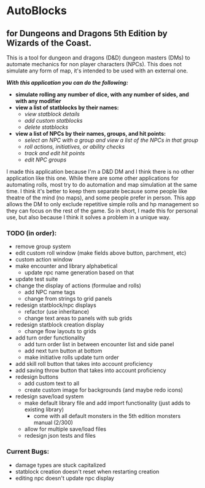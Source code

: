 # AutoBlocks
## for Dungeons and Dragons 5th Edition by Wizards of the Coast.
<p>
This is a tool for dungeon and dragons (D&D) dungeon masters (DMs) to automate mechanics for non player characters (NPCs).
This does not simulate any form of map, it's intended to be used with an external one.
</p>

***With this application you can do the following:***
  - **simulate rolling any number of dice, with any number of sides, and with any modifier**
  - **view a list of statblocks by their names:**
    - *view statblock details*
    - *add custom statblocks*
    - *delete statblocks*
  - **view a list of NPCs by their names, groups, and hit points:**
    - *select an NPC with a group and view a list of the NPCs in that group*
    - *roll actions, initiatives, or ability checks*
    - *track and edit hit points*
    - *edit NPC groups*
<p>
I made this application because I'm a D&D DM and I think there is no other application like this one. While there are 
some other applications for automating rolls, most try to do automation and map simulation at the same time. I think 
it's better to keep them separate because some people like theatre of the mind (no maps), and some people prefer in 
person. This app allows the DM to only exclude repetitive simple rolls and hp management so they can focus on the rest
of the game. So in short, I made this for personal use, but also because I think it solves a problem in a unique way.
</p>

### TODO (in order):
- remove group system
- edit custom roll window (make fields above button, parchment, etc)
- custom action window
- make encounter and library alphabetical
    - update npc name generation based on that
- update test suite
- change the display of actions (formulae and rolls)
    - add NPC name tags
    - change from strings to grid panels
- redesign statblock/npc displays 
  - refactor (use inheritance)
  - change text areas to panels with sub grids
- redesign statblock creation display
  - change flow layouts to grids
- add turn order functionality
  - add turn order list in between encounter list and side panel
  - add next turn button at bottom
  - make initiative rolls update turn order
- add skill roll button that takes into account proficiency
- add saving throw button that takes into account proficiency
- redesign buttons
  - add custom text to all
  - create custom image for backgrounds (and maybe redo icons)
- redesign save/load system
    - make default library file and add import functionality (just adds to existing library)
        - come with all default monsters in the 5th edition monsters manual (2/300)
    - allow for multiple save/load files
    - redesign json tests and files

### Current Bugs:
- damage types are stuck capitalized
- statblock creation doesn't reset when restarting creation
- editing npc doesn't update npc display